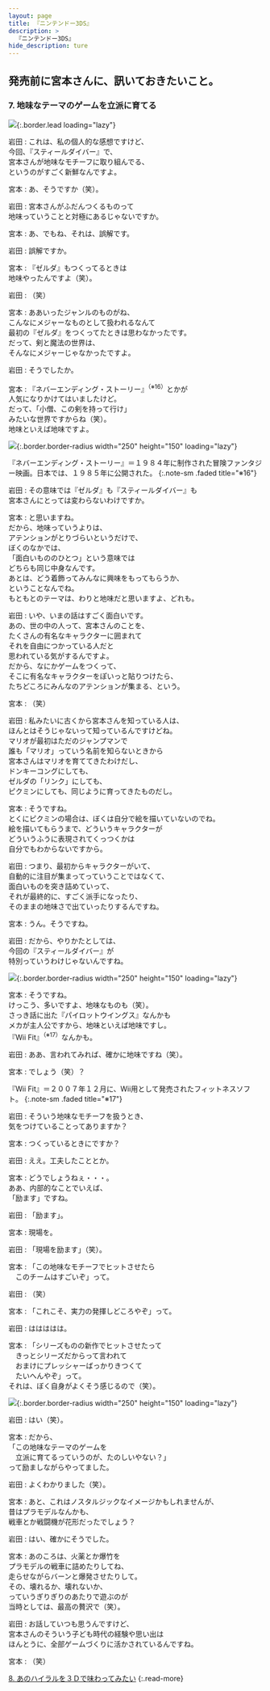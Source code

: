 ```yaml
---
layout: page
title: 『ニンテンドー3DS』
description: >
  『ニンテンドー3DS』
hide_description: ture
---
```


## 発売前に宮本さんに、訊いておきたいこと。

### 7. 地味なテーマのゲームを立派に育てる

![](/interviews/jp/3ds/hardware/vol5/img/mainvisual7.jpg){:.border.lead loading="lazy"}

岩田
: これは、私の個人的な感想ですけど、<br>今回、『スティールダイバー』で、<br>宮本さんが地味なモチーフに取り組んでる、<br>というのがすごく新鮮なんですよ。

宮本
: あ、そうですか（笑）。

岩田
: 宮本さんがふだんつくるものって<br>地味っていうことと対極にあるじゃないですか。

宮本
: あ、でもね、それは、誤解です。

岩田
: 誤解ですか。

宮本
: 『ゼルダ』もつくってるときは<br>地味やったんですよ（笑）。

岩田
: （笑）

宮本
: ああいったジャンルのものがね、<br>こんなにメジャーなものとして扱われるなんて<br>最初の『ゼルダ』をつくってたときは思わなかったです。<br>だって、剣と魔法の世界は、<br>そんなにメジャーじゃなかったですよ。

岩田
: そうでしたか。

宮本
: 『ネバーエンディング・ストーリー』<sup>（※16）</sup>とかが<br>人気になりかけてはいましたけど。<br>だって、「小僧、この剣を持って行け」<br>みたいな世界ですからね（笑）。<br>地味といえば地味ですよ。

![](/interviews/jp/3ds/hardware/vol5/img/photo14.jpg){:.border.border-radius width="250" height="150"  loading="lazy"}



『ネバーエンディング・ストーリー』＝１９８４年に制作された冒険ファンタジー映画。日本では、１９８５年に公開された。
{:.note-sm .faded title="※16"}

岩田
: その意味では『ゼルダ』も『スティールダイバー』も<br>宮本さんにとっては変わらないわけですか。

宮本
: と思いますね。<br>だから、地味っていうよりは、<br>アテンションがとりづらいというだけで、<br>ぼくのなかでは、<br>「面白いもののひとつ」という意味では<br>どちらも同じ中身なんです。<br>あとは、どう着飾ってみんなに興味をもってもらうか、<br>ということなんでね。<br>もともとのテーマは、わりと地味だと思いますよ、どれも。

岩田
: いや、いまの話はすごく面白いです。<br>あの、世の中の人って、宮本さんのことを、<br>たくさんの有名なキャラクターに囲まれて<br>それを自由につかっている人だと<br>思われている気がするんですよ。<br>だから、なにかゲームをつくって、<br>そこに有名なキャラクターをぽいっと貼りつけたら、<br>たちどころにみんなのアテンションが集まる、という。

宮本
: （笑）

岩田
: 私みたいに古くから宮本さんを知っている人は、<br>ほんとはそうじゃないって知っているんですけどね。<br>マリオが最初はただのジャンプマンで<br>誰も「マリオ」っていう名前を知らないときから<br>宮本さんはマリオを育ててきたわけだし、<br>ドンキーコングにしても、<br>ゼルダの「リンク」にしても、<br>ピクミンにしても、同じように育ってきたものだし。

宮本
: そうですね。<br>とくにピクミンの場合は、ぼくは自分で絵を描いていないのでね。<br>絵を描いてもらうまで、どういうキャラクターが<br>どういうふうに表現されてくっつくかは<br>自分でもわからないですから。

岩田
: つまり、最初からキャラクターがいて、<br>自動的に注目が集まってっていうことではなくて、<br>面白いものを突き詰めていって、<br>それが最終的に、すごく派手になったり、<br>そのままの地味さで出ていったりするんですね。

宮本
: うん。そうですね。

岩田
: だから、やりかたとしては、<br>今回の『スティールダイバー』が<br>特別っていうわけじゃないんですね。

![](/interviews/jp/3ds/hardware/vol5/img/photo15.jpg){:.border.border-radius width="250" height="150"  loading="lazy"}

宮本
: そうですね。<br>けっこう、多いですよ、地味なものも（笑）。<br>さっき話に出た『パイロットウイングス』なんかも<br>メカが主人公ですから、地味といえば地味ですし。<br>『Wii Fit』<sup>（※17）</sup>なんかも。

岩田
: ああ、言われてみれば、確かに地味ですね（笑）。

宮本
: でしょう（笑）？


『Wii Fit』＝２００７年１２月に、Wii用として発売されたフィットネスソフト。
{:.note-sm .faded title="※17"}

岩田
: そういう地味なモチーフを扱うとき、<br>気をつけていることってありますか？

宮本
: つくっているときにですか？

岩田
: ええ。工夫したこととか。

宮本
: どうでしょうねぇ・・・。<br>ああ、内部的なことでいえば、<br>「励ます」ですね。

岩田
: 「励ます」。

宮本
: 現場を。

岩田
: 「現場を励ます」（笑）。

宮本
: 「この地味なモチーフでヒットさせたら<br>　このチームはすごいぞ」って。

岩田
: （笑）

宮本
: 「これこそ、実力の発揮しどころやぞ」って。

岩田
: ははははは。

宮本
: 「シリーズものの新作でヒットさせたって<br>　きっとシリーズだからって言われて<br>　おまけにプレッシャーばっかりきつくて<br>　たいへんやぞ」って。<br>それは、ぼく自身がよくそう感じるので（笑）。

![](/interviews/jp/3ds/hardware/vol5/img/photo16.jpg){:.border.border-radius width="250" height="150"  loading="lazy"}

岩田
: はい（笑）。

宮本
: だから、<br>「この地味なテーマのゲームを<br>　立派に育てるっていうのが、たのしいやない？」<br>って励ましながらやってました。

岩田
: よくわかりました（笑）。

宮本
: あと、これはノスタルジックなイメージかもしれませんが、<br>昔はプラモデルなんかも、<br>戦車とか戦闘機が花形だったでしょう？

岩田
: はい、確かにそうでした。

宮本
: あのころは、火薬とか爆竹を<br>プラモデルの戦車に詰めたりしてね、<br>走らせながらバーンと爆発させたりして。<br>その、壊れるか、壊れないか、<br>っていうぎりぎりのあたりで遊ぶのが<br>当時としては、最高の贅沢で（笑）。

岩田
: お話していつも思うんですけど、<br>宮本さんのそういう子ども時代の経験や思い出は<br>ほんとうに、全部ゲームづくりに活かされているんですね。

宮本
: （笑）



[8. あのハイラルを３Ｄで味わってみたい](8.md)
{:.read-more}

